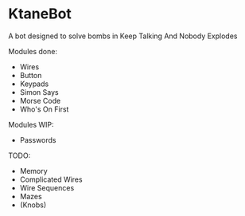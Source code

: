 # KtaneBot
A bot designed to solve bombs in Keep Talking And Nobody Explodes

Modules done:
 - Wires
 - Button
 - Keypads
 - Simon Says
 - Morse Code
 - Who's On First
 
Modules WIP:
 - Passwords
 
TODO:
 - Memory
 - Complicated Wires
 - Wire Sequences
 - Mazes
 - (Knobs)
